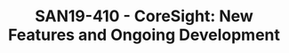 ---
categories:
- san19
description: This presentation will start by going over the latest features that have
  been added to the CoreSight subsystem in the last 6 <br /> months. <br /> <br />
  From there we will provide a brief recap of the hardware capabilities of the CoreSight
  Embedded Cross Trigger infrastructure and introduce the newly created Cross Trigger
  Interface (CTI) driver and programming API. We will also provide some use cases
  and programming examples.<br /> <br /> Lastly we will present an outline of the
  proposed CoreSight Complex Configuration framework, a set of tools and driver updates
  to allow users to extract the full capabilities out of CoreSight infrastructure
  with a simple client interface.
image:
  featured: 'true'
  path: /assets/images/featured-images/san19/SAN19-410.png
session_attendee_num: '5'
session_id: SAN19-410
session_room: Sunset IV (Session 2)
session_slot:
  end_time: '2019-09-26 11:50:00'
  start_time: '2019-09-26 11:00:00'
session_speakers:
- speaker_bio: Mathieu Poirier has been part of the Linaro organisation since its
    inception in 2010. From there he has helped members with upstreaming, worked on
    the android open source project, addressed issues in the kernels deadline scheduler
    and worked on the CoreSight subsystem that he currently maintains. <br /> <br
    /> Mike Leach has nearly 20 years experience working at ARM, specialising in debug
    tools and architecture, collaborating with the ARM hardware designers providing
    a software perspective on the latest technologies. He is currently working as
    a Linaro assignee on linux drivers for CoreSight and an open source decoder -
    OpenCSD. Previous tasks include interfacing debug tools to RTL simulation & developing
    low level tools for prototype hardware bring up.
  speaker_company: Linaro
  speaker_image: /assets/images/speakers/san19/mathieu-poirier.jpg
  speaker_location: ''
  speaker_name: Mathieu Poirier
  speaker_position: Kernel developer
  speaker_url: ''
  speaker_username: mathieu.poirier
- speaker_bio: Specialist in ARM debug tools and Architecture. Worked on tools from
    early v5 cores to the latest technology. Currently working as assignee with Linaro
    on CoreSight kernel drivers and OpenCSD trace decode
  speaker_company: ARM
  speaker_image: /assets/images/speakers/san19/mike-leach.jpg
  speaker_location: Manchester
  speaker_name: Mike Leach
  speaker_position: Principal Engineer, ARM Ltd
  speaker_url: ''
  speaker_username: mike.leach
- speaker_bio: ''
  speaker_company: ARM
  speaker_image: /assets/images/speakers/placeholder.jpg
  speaker_location: ''
  speaker_name: Mike Leach
  speaker_position: Principal Engineer
  speaker_url: ''
  speaker_username: mike.leach1
session_track: Linux Kernel
tag: session
tags:
- Linux Kernel
- ' Tools'
title: 'SAN19-410 - CoreSight: New Features and Ongoing Development'
---
